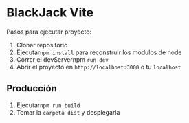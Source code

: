 # BlackJack Vite

Pasos para ejecutar proyecto:

1. Clonar repositorio
2. Ejecutar```npm install``` para reconstruir los módulos de node
3. Correr el devServernpm ```run dev```
4. Abrir el proyecto en ```http://localhost:3000``` o tu ```localhost```

## Producción

1. Ejecutar```npm run build```
2. Tomar la ```carpeta dist``` y desplegarla